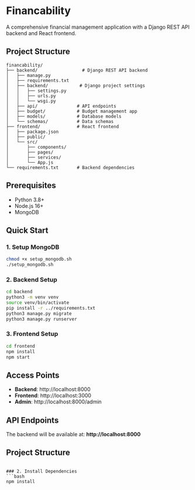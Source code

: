 # Financability

A comprehensive financial management application with a Django REST API backend and React frontend.

## Project Structure

```
financability/
├── backend/                 # Django REST API backend
│   ├── manage.py
│   ├── requirements.txt
│   ├── backend/            # Django project settings
│   │   ├── settings.py
│   │   ├── urls.py
│   │   └── wsgi.py
│   ├── api/               # API endpoints
│   ├── budget/            # Budget management app
│   ├── models/            # Database models
│   └── schemas/           # Data schemas
├── frontend/              # React frontend
│   ├── package.json
│   ├── public/
│   └── src/
│       ├── components/
│       ├── pages/
│       ├── services/
│       └── App.js
└── requirements.txt       # Backend dependencies
```

## Prerequisites

- Python 3.8+
- Node.js 16+
- MongoDB

## Quick Start

### 1. Setup MongoDB
```bash
chmod +x setup_mongodb.sh
./setup_mongodb.sh
```

### 2. Backend Setup
```bash
cd backend
python3 -m venv venv
source venv/bin/activate
pip install -r ../requirements.txt
python3 manage.py migrate
python3 manage.py runserver
```

### 3. Frontend Setup
```bash
cd frontend
npm install
npm start
```

## Access Points

- **Backend**: http://localhost:8000
- **Frontend**: http://localhost:3000
- **Admin**: http://localhost:8000/admin

## API Endpoints

The backend will be available at: **http://localhost:8000**

## Project Structure

```

### 2. Install Dependencies
```bash
npm install
```

